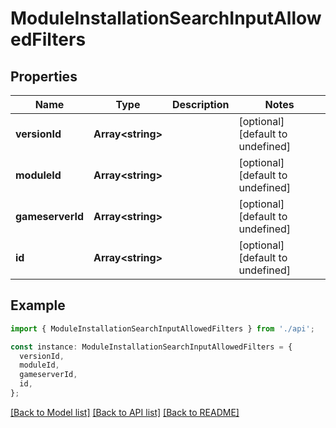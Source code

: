 # ModuleInstallationSearchInputAllowedFilters

## Properties

| Name             | Type                    | Description | Notes                             |
| ---------------- | ----------------------- | ----------- | --------------------------------- |
| **versionId**    | **Array&lt;string&gt;** |             | [optional] [default to undefined] |
| **moduleId**     | **Array&lt;string&gt;** |             | [optional] [default to undefined] |
| **gameserverId** | **Array&lt;string&gt;** |             | [optional] [default to undefined] |
| **id**           | **Array&lt;string&gt;** |             | [optional] [default to undefined] |

## Example

```typescript
import { ModuleInstallationSearchInputAllowedFilters } from './api';

const instance: ModuleInstallationSearchInputAllowedFilters = {
  versionId,
  moduleId,
  gameserverId,
  id,
};
```

[[Back to Model list]](../README.md#documentation-for-models) [[Back to API list]](../README.md#documentation-for-api-endpoints) [[Back to README]](../README.md)
